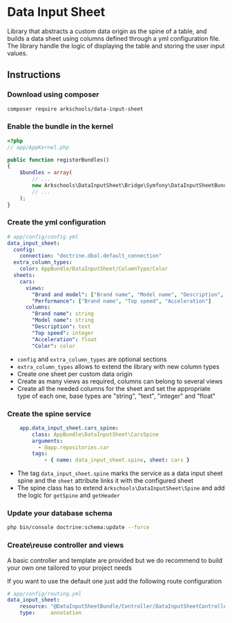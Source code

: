 # Data Input Sheet

Library that abstracts a custom data origin as the spine of a table,
and builds a data sheet using columns defined through a yml configuration file. The library
handle the logic of displaying the table and storing the user input values.

## Instructions

### Download using composer

```bash
composer require arkschools/data-input-sheet
```

### Enable the bundle in the kernel

```php
<?php
// app/AppKernel.php

public function registerBundles()
{
    $bundles = array(
        // ...
        new Arkschools\DataInputSheet\Bridge\Symfony\DataInputSheetBundle(),
        // ...
    );
}
```

### Create the yml configuration

```yaml
# app/config/config.yml
data_input_sheet:
  config:
    connection: "doctrine.dbal.default_connection"
  extra_column_types:
    color: AppBundle/DataInputSheet/ColumnType/Color  
  sheets:
    cars:
      views:
        "Brand and model": ["Brand name", "Model name", "Description", "Color"]
        "Performance": ["Brand name", "Top speed", "Acceleration"]
      columns:
        "Brand name": string
        "Model name": string
        "Description": text
        "Top speed": integer
        "Acceleration": float
        "Color": color
```

* `config` and `extra_column_types` are optional sections
* `extra_column_types` allows to extend the library with new column types
* Create one sheet per custom data origin
* Create as many views as required, columns can belong to several views
* Create all the needed columns for the sheet and set the appropriate type of each one, base types are "string", "text", "integer" and "float"

### Create the spine service

```yaml
    app.data_input_sheet.cars_spine:
        class: AppBundle\DataInputSheet\CarsSpine
        arguments:
          - @app.repositories.car
        tags:
            - { name: data_input_sheet.spine, sheet: cars }
```

* The tag `data_input_sheet.spine` marks the service as a data input sheet spine and the `sheet` attribute links it with the configured sheet 
* The spine class has to extend `Arkschools\DataInputSheet\Spine` and add the logic for `getSpine` and `getHeader`

### Update your database schema

```bash
php bin/console doctrine:schema:update --force
```

### Create\reuse controller and views

A basic controller and template are provided but we do recommend to build your own one tailored to your project needs

If you want to use the default one just add the following route configuration

```yaml
# app/config/routing.yml
data_input_sheet:
    resource: "@DataInputSheetBundle/Controller/DataInputSheetController"
    type:     annotation
```
